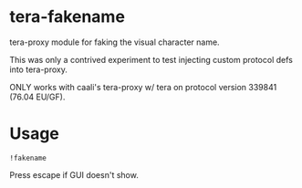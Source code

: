 # tera-fakename
tera-proxy module for faking the visual character name.

This was only a contrived experiment to test injecting custom protocol defs into tera-proxy. 

ONLY works with caali's tera-proxy w/ tera on protocol version 339841 (76.04 EU/GF).

# Usage

`!fakename`

Press escape if GUI doesn't show.
